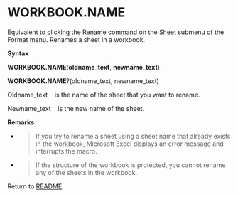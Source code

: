 # WORKBOOK.NAME

Equivalent to clicking the Rename command on the Sheet submenu of the
Format menu. Renames a sheet in a workbook.

**Syntax**

**WORKBOOK.NAME**(**oldname\_text**, **newname\_text**)

**WORKBOOK.NAME**?(oldname\_text, newname\_text)

Oldname\_text&nbsp;&nbsp;&nbsp;&nbsp;is the name of the sheet that you
want to rename.

Newname\_text&nbsp;&nbsp;&nbsp;&nbsp;is the new name of the sheet.

**Remarks**

  - > If you try to rename a sheet using a sheet name that already
    > exists in the workbook, Microsoft Excel displays an error message
    > and interrupts the macro.

  - > If the structure of the workbook is protected, you cannot rename
    > any of the sheets in the workbook.



Return to [README](README.md#W)


